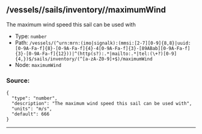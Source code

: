 ## /vessels/<RegExp>/sails/inventory/<RegExp>/maximumWind

The maximum wind speed this sail can be used with

* Type: `number`
* Path: `/vessels/(^urn:mrn:(imo|signalk):(mmsi:[2-7][0-9]{8,8}|uuid:[0-9A-Fa-f]{8}-[0-9A-Fa-f]{4}-4[0-9A-Fa-f]{3}-[89ABab][0-9A-Fa-f]{3}-[0-9A-Fa-f]{12}))|^(http(s?):.*|mailto:.*|tel:(\+?)[0-9]{4,})$/sails/inventory/(^[a-zA-Z0-9]+$)/maximumWind`
* Node: `maximumWind`

### Source:
```
{
  "type": "number",
  "description": "The maximum wind speed this sail can be used with",
  "units": "m/s",
  "default": 666
}
```

---
